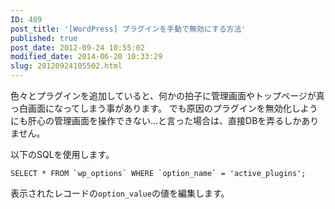 ```yaml
---
ID: 489
post_title: '[WordPress] プラグインを手動で無効にする方法'
published: true
post_date: 2012-09-24 10:55:02
modified_date: 2014-06-20 10:33:29
slug: 20120924105502.html
---
```

色々とプラグインを追加していると、何かの拍子に管理画面やトップページが真っ白画面になってしまう事があります。
でも原因のプラグインを無効化しようにも肝心の管理画面を操作できない…と言った場合は、直接DBを弄るしかありません。

<!--more-->

以下のSQLを使用します。
```language-sql
SELECT * FROM `wp_options` WHERE `option_name` = 'active_plugins';
```
表示されたレコードの<code>option_value</code>の値を編集します。